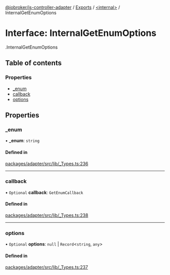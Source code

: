 [@iobroker/js-controller-adapter](../README.md) / [Exports](../modules.md) / [<internal\>](../modules/internal_.md) / InternalGetEnumOptions

# Interface: InternalGetEnumOptions

[<internal>](../modules/internal_.md).InternalGetEnumOptions

## Table of contents

### Properties

- [\_enum](internal_.InternalGetEnumOptions.md#_enum)
- [callback](internal_.InternalGetEnumOptions.md#callback)
- [options](internal_.InternalGetEnumOptions.md#options)

## Properties

### \_enum

• **\_enum**: `string`

#### Defined in

[packages/adapter/src/lib/_Types.ts:236](https://github.com/ioBroker/ioBroker.js-controller/blob/cbd40230/packages/adapter/src/lib/_Types.ts#L236)

___

### callback

• `Optional` **callback**: `GetEnumCallback`

#### Defined in

[packages/adapter/src/lib/_Types.ts:238](https://github.com/ioBroker/ioBroker.js-controller/blob/cbd40230/packages/adapter/src/lib/_Types.ts#L238)

___

### options

• `Optional` **options**: ``null`` \| `Record`<`string`, `any`\>

#### Defined in

[packages/adapter/src/lib/_Types.ts:237](https://github.com/ioBroker/ioBroker.js-controller/blob/cbd40230/packages/adapter/src/lib/_Types.ts#L237)
